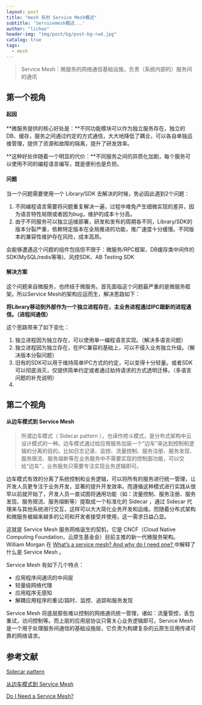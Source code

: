 ```yaml
---
layout: post
title: "mesh 系列 Service Mesh概述"
subtitle: 'Servicemesh概述...'
author: "lichao"
header-img: "img/post/bg/post-bg-rwd.jpg"
catalog: true
tags:
  - mesh 
---
```


> Service Mesh：微服务的网络通信基础设施，负责（系统内部的）服务间的通讯

## 第一个视角

#### 起因
**微服务提供的核心好处是：**不同功能模块可以作为独立服务存在，独立的DB、缓存，服务之间通过约定的方式通信，大大地降低了耦合，可以各自单独运维管理，提供了资源和故障的隔离，提升了研发效率。

**这种好处伴随着一个明显的代价：**不同服务之间的异质化加剧，每个服务可以使用不同的编程语言编写，既是便利也是负担。

#### 问题
当一个问题需要使用一个 Library/SDK 去解决的时候，势必因此遇到2个问题：
1. 不同编程语言需要将问题重复解决一遍，过程中难免产生细微实现的差异，因为语言特性局限或者因为bug，维护的成本十分高。
2. 由于不同服务可以独立运维部署，研发和发布的周期各不同，Library/SDK的版本分裂严重，依赖特定版本在全局推进的功能，推广速度十分缓慢。不同版本的兼容性维护存在风险，成本高昂。

会能够遭遇这个问题的组件包括但不限于：微服务/RPC框架、DB缓存类中间件的SDK(MySQL/redis等等)、风控SDK、AB Testing SDK
#### 解决方案

这个问题来自微服务，也终结于微服务。首先面临这个问题最严重的是微服务框架。所以Service Mesh的架构应运而生，解决思路如下：

**将Library移动到外部作为一个独立进程存在，主业务进程通过IPC跟新的进程通信。（进程间通信）**

这个思路带来了如下变化：
1. 独立进程因为独立存在，可以使用单一编程语言实现。（解决多语言问题）
2. 独立进程因为独立存在，在IPC兼容的基础上，可以不侵入业务独立升级。（解决版本分裂问题）
3. 旧有的SDK可以用于维持简单IPC方式的约定，可以变得十分轻量。或者SDK可以彻底消灭，仅提供简单约定或者通过劫持请求的方式透明迁移。（多语言问题的补充说明）  
4. 

## 第二个视角
#### 从边车模式到 Service Mesh

> 所谓边车模式（ Sidecar pattern ），也译作挎斗模式，是分布式架构中云设计模式的一种。边车模式通过给应用服务加装一个“边车”来达到控制和逻辑的分离的目的。比如日志记录、监控、流量控制、服务注册、服务发现、服务限流、服务熔断等在业务服务中不需要实现的控制面功能，可以交给“边车”，业务服务只需要专注实现业务逻辑即可。

边车模式有效的分离了系统控制和业务逻辑，可以将所有的服务进行统一管理，让开发人员更专注于业务开发，显著的提升开发效率。而遵循这种模式进行实践从很早以前就开始了，开发人员一直试图将通用功能（如：流量控制、服务注册、服务发现、服务限流、服务熔断等）提取成一个标准化的 Sidecar ，通过 Sidecar 代理来与其他系统进行交互，这样可以大大简化业务开发和运维。而随着分布式架构和微服务被越来越多的公司和开发者接受并使用，这一需求日益凸显。

这就是 Service Mesh 服务网格诞生的契机，它是 CNCF（Cloud Native Computing Foundation，云原生基金会）目前主推的新一代微服务架构。 William Morgan 在 [What’s a service mesh? And why do I need one? ](https://buoyant.io/2017/04/25/whats-a-service-mesh-and-why-do-i-need-one/)中解释了什么是 Service Mesh 。

Service Mesh 有如下几个特点：
- 应用程序间通讯的中间层
- 轻量级网络代理
- 应用程序无感知
- 解耦应用程序的重试/超时、监控、追踪和服务发现

Service Mesh 将底层那些难以控制的网络通讯统一管理，诸如：流量管控，丢包重试，访问控制等。而上层的应用层协议只需关心业务逻辑即可。Service Mesh 是一个用于处理服务间通信的基础设施层，它负责为构建复杂的云原生应用传递可靠的网络请求。

## 参考文献

[Sidecar pattern](https://docs.microsoft.com/en-us/azure/architecture/patterns/sidecar)

[从边车模式到 Service Mesh](https://www.servicemesher.com/blog/from-sidecar-to-servicemesh/)

[Do I Need a Service Mesh? ](https://www.nginx.com/blog/do-i-need-a-service-mesh/)